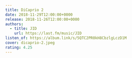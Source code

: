 ```yaml
---
title: DiCaprio 2
date: 2018-11-29T12:00:00+0000
release: 2018-11-26T12:00:00+0000
authors:
  - title: JID
    url: https://last.fm/music/JID
listen_of: https://album.link/s/5QTC2PR0kH8CbzlgLczD1M
cover: dicaprio-2.jpeg
rating: 4.25
---
```

